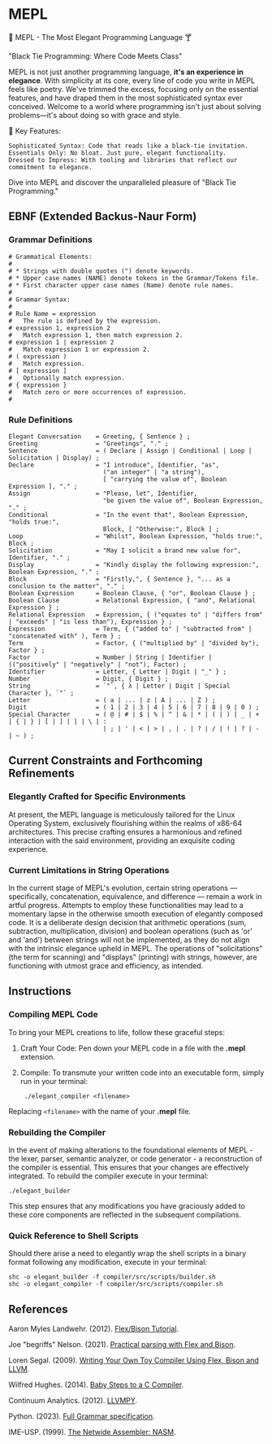 # MEPL

🎩 MEPL - The Most Elegant Programming Language 🍸

"Black Tie Programming: Where Code Meets Class"

MEPL is not just another programming language, **it's an experience in elegance**. With simplicity at its core, every line of code you write in MEPL feels like poetry. We've trimmed the excess, focusing only on the essential features, and have draped them in the most sophisticated syntax ever conceived. Welcome to a world where programming isn't just about solving problems—it's about doing so with grace and style.

🔹 Key Features:

    Sophisticated Syntax: Code that reads like a black-tie invitation.
    Essentials Only: No bloat. Just pure, elegant functionality.
    Dressed to Impress: With tooling and libraries that reflect our commitment to elegance.

Dive into MEPL and discover the unparalleled pleasure of "Black Tie Programming."

## EBNF (Extended Backus-Naur Form)

### Grammar Definitions

```
# Grammatical Elements:
#
# * Strings with double quotes (") denote keywords.
# * Upper case names (NAME) denote tokens in the Grammar/Tokens file.
# * First character upper case names (Name) denote rule names.
#
# Grammar Syntax:
#
# Rule Name = expression
#   The rule is defined by the expression. 
# expression 1, expression 2
#   Match expression 1, then match expression 2.
# expression 1 | expression 2
#   Match expression 1 or expression 2.
# ( expression )
#   Match expression.
# [ expression ]
#   Optionally match expression.
# { expression }
#   Match zero or more occurrences of expression.
#
```

### Rule Definitions

```
Elegant Conversation    = Greeting, { Sentence } ;
Greeting                = "Greetings", "." ; 
Sentence                = ( Declare | Assign | Conditional | Loop | Solicitation | Display) ;
Declare                 = "I introduce", Identifier, "as", 
                          ("an integer" | "a string"), 
                          [ "carrying the value of", Boolean Expression ], "." ;
Assign                  = "Please, let", Identifier, 
                          "be given the value of", Boolean Expression, "." ;
Conditional             = "In the event that", Boolean Expression, "holds true:", 
                          Block, [ "Otherwise:", Block ] ;
Loop                    = "Whilst", Boolean Expression, "holds true:", Block ;
Solicitation            = "May I solicit a brand new value for", Identifier, "." ;
Display                 = "Kindly display the following expression:", Boolean Expression, "." ;
Block                   = "Firstly,", { Sentence }, "... as a conclusion to the matter", "." ;
Boolean Expression      = Boolean Clause, { "or", Boolean Clause } ;
Boolean Clause          = Relational Expression, { "and", Relational Expression } ;
Relational Expression   = Expression, { ("equates to" | "differs from" | "exceeds" | "is less than"), Expression } ;
Expression              = Term, { ("added to" | "subtracted from" | "concatenated with" ), Term } ;
Term                    = Factor, { ("multiplied by" | "divided by"), Factor } ;
Factor                  = Number | String | Identifier | (("positively" | "negatively" | "not"), Factor) ;
Identifier              = Letter, { Letter | Digit | "_" } ;
Number                  = Digit, { Digit } ;
String                  = `"`, { λ | Letter | Digit | Special Character }, `"` ;
Letter                  = ( a | ... | z | A | ... | Z ) ;
Digit                   = ( 1 | 2 | 3 | 4 | 5 | 6 | 7 | 8 | 9 | 0 ) ;
Special Character       = ( @ | # | $ | % | ^ | & | * | ( | ) | _ | + | { | } | [ | ] | | | \ | : 
                          | ; | ' | < | > | , | . | ? | / | ! | ? | - | ~ ) ;
```

## Current Constraints and Forthcoming Refinements

### Elegantly Crafted for Specific Environments

At present, the MEPL language is meticulously tailored for the Linux Operating System, exclusively flourishing within the realms of x86-64 architectures. This precise crafting ensures a harmonious and refined interaction with the said environment, providing an exquisite coding experience.

### Current Limitations in String Operations

In the current stage of MEPL's evolution, certain string operations — specifically, concatenation, equivalence, and difference — remain a work in artful progress. Attempts to employ these functionalities may lead to a momentary lapse in the otherwise smooth execution of elegantly composed code. It is a deliberate design decision that arithmetic operations (sum, subtraction, multiplication, division) and boolean operations (such as 'or' and 'and') between strings will not be implemented, as they do not align with the intrinsic elegance upheld in MEPL. The operations of "solicitations" (the term for scanning) and "displays" (printing) with strings, however, are functioning with utmost grace and efficiency, as intended.

## Instructions

### Compiling MEPL Code

To bring your MEPL creations to life, follow these graceful steps:

1. Craft Your Code: Pen down your MEPL code in a file with the **.mepl** extension.
1. Compile: To transmute your written code into an executable form, simply run in your terminal:

        ./elegant_compiler <filename>

Replacing `<filename>` with the name of your **.mepl** file.

### Rebuilding the Compiler

In the event of making alterations to the foundational elements of MEPL - the lexer, parser, semantic analyzer, or code generator - a reconstruction of the compiler is essential. This ensures that your changes are effectively integrated. To rebuild the compiler execute in your terminal:

    ./elegant_builder


This step ensures that any modifications you have graciously added to these core components are reflected in the subsequent compilations.

### Quick Reference to Shell Scripts

Should there arise a need to elegantly wrap the shell scripts in a binary format following any modification, execute in your terminal:

    shc -o elegant_builder -f compiler/src/scripts/builder.sh 
    shc -o elegant_compiler -f compiler/src/scripts/compiler.sh

## References

Aaron Myles Landwehr. (2012). [Flex/Bison Tutorial](https://www.capsl.udel.edu/courses/cpeg421/2012/slides/Tutorial-Flex_Bison.pdf).

Joe "begriffs" Nelson. (2021). [Practical parsing with Flex and Bison](https://begriffs.com/posts/2021-11-28-practical-parsing.html). 

Loren Segal. (2009). [Writing Your Own Toy Compiler Using Flex, Bison and LLVM](https://gnuu.org/2009/09/18/writing-your-own-toy-compiler/). 

Wilfred Hughes. (2014). [Baby Steps to a C Compiler](https://www.wilfred.me.uk/blog/2014/08/27/baby-steps-to-a-c-compiler/).

Continuum Analytics. (2012). [LLVMPY](https://www.llvmpy.org/).

Python. (2023). [Full Grammar specification](https://docs.python.org/3/reference/grammar.html).

IME-USP. (1999). [The Netwide Assembler: NASM](https://www.ime.usp.br/~reverbel/mac211-99/asm/nasm_doc/nasmdoca.html).
